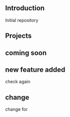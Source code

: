 ## Introduction
Initial repository
## Projects
## coming soon
## new feature added
check again
## change
change for 
